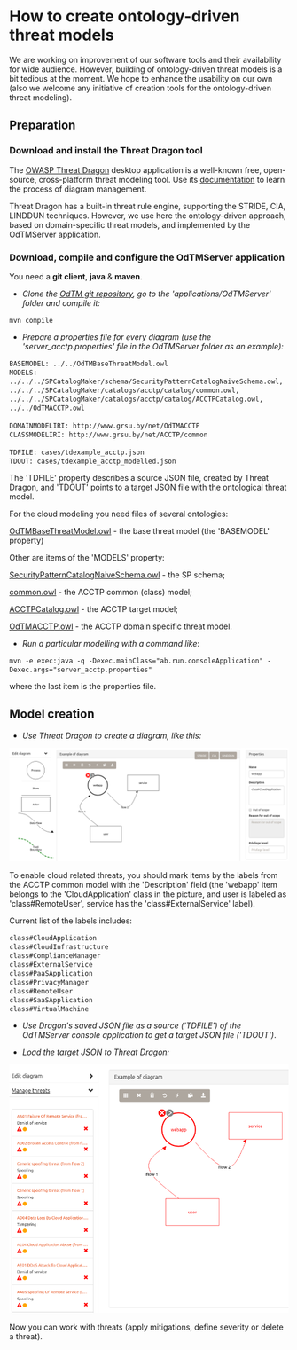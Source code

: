 
# How to create ontology-driven threat models

We are working on improvement of our software tools and their availability for wide audience.
However, building of ontology-driven threat models is a bit tedious at the moment.
We hope to enhance the usability on our own 
(also we welcome any initiative of creation tools for the ontology-driven threat modeling).

## Preparation

### Download and install the Threat Dragon tool

The [OWASP Threat Dragon](https://github.com/OWASP/threat-dragon-desktop/releases) desktop application 
is a well-known free, open-source, cross-platform threat modeling tool.
Use its [documentation](https://docs.threatdragon.org/) to learn the process of diagram management.

Threat Dragon has a built-in threat rule engine, supporting the STRIDE, CIA, LINDDUN techniques.
However, we use here the ontology-driven approach, based on domain-specific threat models, 
and implemented by the OdTMServer application.

### Download, compile and configure the OdTMServer application 

You need a **git client**, **java** & **maven**.

* *Clone the [OdTM git repository](https://github.com/nets4geeks/OdTM.git), go to the 'applications/OdTMServer' folder and compile it:*

```
mvn compile
```

* *Prepare a properties file for every diagram (use the 'server_acctp.properties' file in the OdTMServer folder as an example):*

```
BASEMODEL: ../../OdTMBaseThreatModel.owl
MODELS: ../../../SPCatalogMaker/schema/SecurityPatternCatalogNaiveSchema.owl, ../../../SPCatalogMaker/catalogs/acctp/catalog/common.owl, ../../../SPCatalogMaker/catalogs/acctp/catalog/ACCTPCatalog.owl, ../../OdTMACCTP.owl

DOMAINMODELIRI: http://www.grsu.by/net/OdTMACCTP
CLASSMODELIRI: http://www.grsu.by/net/ACCTP/common

TDFILE: cases/tdexample_acctp.json
TDOUT: cases/tdexample_acctp_modelled.json
```

The 'TDFILE' property describes a source JSON file, created by Threat Dragon, 
and 'TDOUT' points to a target JSON file with the ontological threat model.

For the cloud modeling you need files of several ontologies:

[OdTMBaseThreatModel.owl](../OdTMBaseThreatModel.owl) - the base threat model (the 'BASEMODEL' property) 

Other are items of the 'MODELS' property:

[SecurityPatternCatalogNaiveSchema.owl](https://github.com/nets4geeks/SPCatalogMaker/blob/master/schema/SecurityPatternCatalogNaiveSchema.owl) - the SP schema;

[common.owl](https://github.com/nets4geeks/SPCatalogMaker/blob/master/catalogs/acctp/catalog/common.owl) - the ACCTP common (class) model;

[ACCTPCatalog.owl](https://github.com/nets4geeks/SPCatalogMaker/blob/master/catalogs/acctp/catalog/ACCTPCatalog.owl) - the ACCTP target model;

[OdTMACCTP.owl](../OdTMACCTP.owl) - the ACCTP domain specific threat model.


* *Run a particular modelling with a command like*:

```
mvn -e exec:java -q -Dexec.mainClass="ab.run.consoleApplication" -Dexec.args="server_acctp.properties" 
```

where the last item is the properties file.

## Model creation

* *Use Threat Dragon to create a diagram, like this:*

![acctp_example](pics/td_simple_example.png)

To enable cloud related threats, you should mark items by the labels from the ACCTP common model 
with the 'Description' field (the 'webapp' item belongs to the 'CloudApplication' class in the picture,
and user is labeled as 'class#RemoteUser', service has the 'class#ExternalService' label).

Current list of the labels includes:

```
class#CloudApplication
class#CloudInfrastructure
class#ComplianceManager
class#ExternalService
class#PaaSApplication
class#PrivacyManager
class#RemoteUser
class#SaaSApplication
class#VirtualMachine
```

* *Use Dragon's saved JSON file as a source ('TDFILE') of the OdTMServer console application to get a target JSON file ('TDOUT')*.

* *Load the target JSON to Threat Dragon:*

![acctp_example1](pics/td_simple_example1.png)

Now you can work with threats (apply mitigations, define severity or delete a threat).
